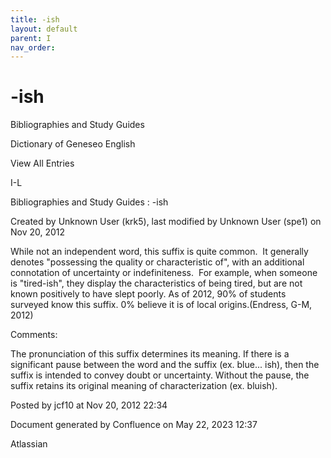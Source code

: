```yaml
---
title: -ish
layout: default
parent: I
nav_order:
---
```


# -ish

Bibliographies and Study Guides

Dictionary of Geneseo English

View All Entries

I-L

Bibliographies and Study Guides : -ish

Created by  Unknown User (krk5), last modified by  Unknown User (spe1) on Nov 20, 2012

While not an independent word, this suffix is quite common.  It generally denotes &quot;possessing the quality or characteristic of&quot;, with an additional connotation of uncertainty or indefiniteness.  For example, when someone is &quot;tired-ish&quot;, they display the characteristics of being tired, but are not known positively to have slept poorly. As of 2012, 90% of students surveyed know this suffix. 0% believe it is of local origins.(Endress, G-M, 2012)

Comments:

The pronunciation of this suffix determines its meaning. If there is a significant pause between the word and the suffix (ex. blue... ish), then the suffix is intended to convey doubt or uncertainty. Without the pause, the suffix retains its original meaning of characterization (ex. bluish).

Posted by jcf10 at Nov 20, 2012 22:34

Document generated by Confluence on May 22, 2023 12:37

Atlassian
